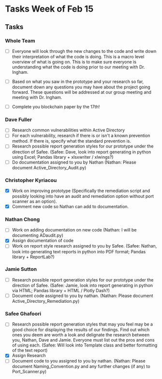 
# Tasks Week of Feb 15 #

## Tasks ##

### Whole Team ###


- [ ] Everyone will look through the new changes to the code and write down their interpretation of what the code is doing. This is a macro level overview of what is going on. This is to make sure everyone is understanding what the code is doing prior to our meeting with Dr. Ingham.
- [ ] Based on what you saw in the prototype and your research so far, document down any questions you may have about the project going forward. These questions will be addressed at our group meeting and meeting with Dr. Ingham.
- [ ] Complete you blockchain paper by the 17th!


### Dave Fuller ###

- [ ] Research common vulnerabilities within Active Directory
- [ ] For each vulnerability, research if there is or isn't a known prevention method. If there is, specify what the standard prevention is.
- [ ] Research possible report generation styles for our prototype under the direction of Safee. (Safee: Dave, look into report generating in python using Excel; Pandas library + xlsxwriter / xlwings?)
- [ ] Do documentation assigned to you by Nathan (Nathan: Please document Active_Directory_Audit.py)

### Christopher Kyriacou ###

- [X] Work on improving prototype (Specifically the remediation script and possibly looking into have an audit and remediation option without port scanner as an option).
- [X] Comment new code so Nathan can add to documentation.

### Nathan Chong ###

- [ ] Work on adding documentation on new code (Nathan: I will be documenting ADaudit.py)
- [X] Assign documentation of code
- [ ] Work on report style research assigned to you by Safee. (Safee: Nathan, look into generating text reports in python into PDF format; Pandas library + ReportLab?)

### Jamie Sutton ### 

- [ ] Research possible report generation styles for our prototype under the direction of Safee. (Safee: Jamie, look into report generating in python via HTML; Pandas library + HTML / Plotly Dash?)
- [ ] Document code assigned to you by nathan. (Nathan: Please document Active_Directory_Remediation.py)

### Safee Ghafoori ###
 
- [ ] Research possible report generation styles that may you feel may be a good choice for displaying the results of our findings. Find out which ones you deem are worth a look and delignate the research between you, Nathan, Dave and Jamie. Everyone must list out the pros and cons of using each. (Safee: Will look into Template class and better formatting of the text report)
- [X] Assign Research
- [ ] Document code to you assigned to you by nathan. (Nathan: Please document Naming_Convention.py and any further changes (if any) to Port_Scanner.py)

